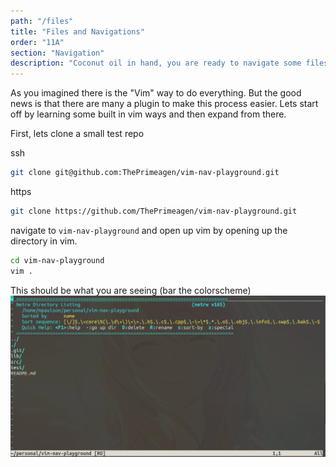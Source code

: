 ```yaml
---
path: "/files"
title: "Files and Navigations"
order: "11A"
section: "Navigation"
description: "Coconut oil in hand, you are ready to navigate some files."
---
```


As you imagined there is the "Vim" way to do everything.  But the good news is
that there are many a plugin to make this process easier.  Lets start off by
learning some built in vim ways and then expand from there.

First, lets clone a small test repo

ssh
```bash
git clone git@github.com:ThePrimeagen/vim-nav-playground.git
```

https
```bash
git clone https://github.com/ThePrimeagen/vim-nav-playground.git
```

navigate to `vim-nav-playground` and open up vim by opening up the directory in
vim.

```bash
cd vim-nav-playground
vim .
```

This should be what you are seeing (bar the colorscheme)
![NetRW](./images/netrw.png)

